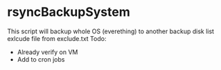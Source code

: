 # rsyncBackupSystem
This script will backup whole OS (everething) to another backup disk
list exlcude file from exclude.txt
Todo:
+ Already verify on VM
+ Add to cron jobs
